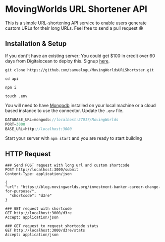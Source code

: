 # MovingWorlds URL Shortener API

This is a simple URL-shortening API service to enable users generate custom URLs for their long URLs. Feel free to send a pull request 😁

## Installation & Setup ##

If you dont't have an existing server; You could get $100 in credit over 60 days from Digitalocean to deploy this. Signup [here](https://m.do.co/c/d37ac183123b).

`git clone https://github.com/samuelogu/MovingWorldsURLShortster.git`

`cd api`

`npm i`

`touch .env`

You will need to have [Mongodb](https://docs.mongodb.com/manual/installation/) installed on your local machine or a cloud based instance to use the connector. Update the `.env` file.

```javascript
DATABASE_URL=mongodb://localhost:27017/MovingWorlds
PORT=3000
BASE_URL=http://localhost:3000
```

Start your server with `npm start` and you are ready to start building

## HTTP Request ##

```http request
### Send POST request with long url and custom shortcode
POST http://localhost:3000/submit
Content-Type: application/json

{
"url": "https://blog.movingworlds.org/investment-banker-career-change-for-purpose/",
  "shortcode": "d3re"
}

### GET request with shortcode
GET http://localhost:3000/d3re
Accept: application/json

### GET request to request shortcode stats
GET http://localhost:3000/d3re/stats
Accept: application/json
```
